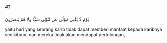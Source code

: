 ##### 41

<span class="ayah">يَوْمَ لَا يُغْنِى مَوْلًى عَن مَّوْلًۭى شَيْـًۭٔا وَلَا هُمْ يُنصَرُونَ</span>

<span class="ayah_translation">yaitu hari yang seorang karib tidak dapat memberi manfaat kepada karibnya sedikitpun, dan mereka tidak akan mendapat pertolongan,</span>
